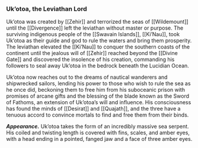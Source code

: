 ### Uk’otoa, the Leviathan Lord

Uk’otoa was created by [[Zehir]] and terrorized the seas of [[Wildemount]] until the [[Divergence]] left the leviathan without master or purpose. The surviving indigenous people of the [[Swavain Islands]], [[Ki’Nau]], took Uk’otoa as their guide and god to rule the waters and bring them prosperity. The leviathan elevated the [[Ki’Nau]] to conquer the southern coasts of the continent until the jealous will of [[Zehir]] reached beyond the [[Divine Gate]] and discovered the insolence of his creation, commanding his followers to seal away Uk’otoa in the bedrock beneath the Lucidian Ocean.

Uk’otoa now reaches out to the dreams of nautical wanderers and shipwrecked sailors, lending his power to those who wish to rule the sea as he once did, beckoning them to free him from his suboceanic prison with promises of arcane gifts and the blessing of the blade known as the Sword of Fathoms, an extension of Uk’otoa’s will and influence. His consciousness has found the minds of [[Desirat]] and [[Quajath]], and the three have a tenuous accord to convince mortals to find and free them from their binds.

**_Appearance._** Uk’otoa takes the form of an incredibly massive sea serpent. His coiled and twisting length is covered with fins, scales, and amber eyes, with a head ending in a pointed, fanged jaw and a face of three amber eyes.